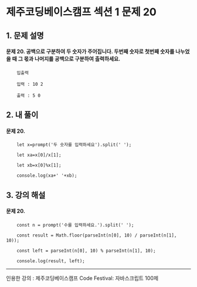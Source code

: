 # 제주코딩베이스캠프 섹션 1 문제 20

## 1. 문제 설명

#### 문제 20. 공백으로 구분하여 두 숫자가 주어집니다. 두번째 숫자로 첫번째 숫자를 나누었을 때 그 몫과 나머지를 공백으로 구분하여 출력하세요.
        입출력

        입력 : 10 2
        
        출력 : 5 0

## 2. 내 풀이

#### 문제 20.
        let x=prompt('두 숫자를 입력하세요').split(' ');

        let xa=x[0]/x[1];

        let xb=x[0]%x[1];

        console.log(xa+' '+xb);

## 3. 강의 해설

#### 문제 20.
        const n = prompt('수를 입력하세요.').split(' ');

        const result = Math.floor(parseInt(n[0], 10) / parseInt(n[1], 10));

        const left = parseInt(n[0], 10) % parseInt(n[1], 10);

        console.log(result, left);

***

인용한 강의 : 제주코딩베이스캠프 Code Festival: 자바스크립트 100제
